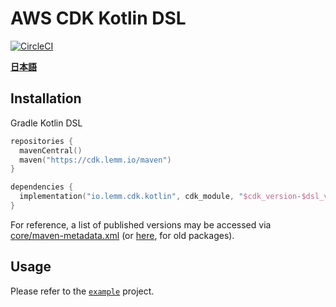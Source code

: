 # AWS CDK Kotlin DSL
[![CircleCI](https://circleci.com/gh/Semantic-Configuration/AWS-CDK-Kotlin-DSL/tree/main.svg?style=shield)](
  https://circleci.com/gh/Semantic-Configuration/AWS-CDK-Kotlin-DSL/tree/main
)

[**日本語**](README-JA.md)


## Installation
Gradle Kotlin DSL

```kotlin
repositories {
  mavenCentral()
  maven("https://cdk.lemm.io/maven")
}

dependencies {
  implementation("io.lemm.cdk.kotlin", cdk_module, "$cdk_version-$dsl_version")
}
```
For reference, a list of published versions may be accessed via [core/maven-metadata.xml](
  https://cdk.lemm.io/maven/io/lemm/cdk/kotlin/core/maven-metadata.xml
) (or [here](
  https://cdk.lemm.io/maven/jp/justincase/aws-cdk-kotlin-dsl/core/maven-metadata.xml
), for old packages).

## Usage
Please refer to the [`example`](example) project.
